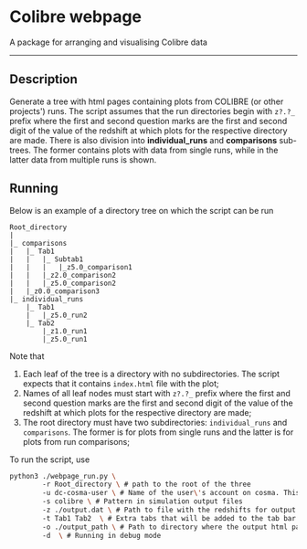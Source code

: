 # Colibre webpage
A package for arranging and visualising Colibre data

--------------
## Description

Generate a tree with html pages containing plots from COLIBRE (or other projects') runs.
The script assumes that the run directories begin with `z?.?_` prefix where 
the first and second question marks are the first and second digit of the value 
of the redshift at which plots for the respective directory are made.
There is also division into **individual_runs** and **comparisons** sub-trees. The
former contains plots with data from single runs, while in the latter data from 
multiple runs is shown.


Running
--------------

Below is an example of a directory tree on which the script can be run

```
Root_directory
|
|_ comparisons
|   |_ Tab1
|   |   |_ Subtab1
|   |   |   |_z5.0_comparison1
|   |   |_z2.0_comparison2
|   |   |_z5.0_comparison2
|   |_z0.0_comparison3
|_ individual_runs
    |_ Tab1
    |   |_z5.0_run2
    |_ Tab2
        |_z1.0_run1 
        |_z5.0_run1
```

Note that
1. Each leaf of the tree is a directory with no subdirectories. The script expects that it contains `index.html` file with the plot;
2. Names of all leaf nodes must start with `z?.?_` prefix where 
the first and second question marks are the first and second digit of the value 
of the redshift at which plots for the respective directory are made;
3. The root directory must have two subdirectories: `individual_runs` and `comparisons`. The former is for plots from single runs and the latter is for plots from run comparisons;

To run the script, use
```bash
python3 ./webpage_run.py \ 
        -r Root_directory \ # path to the root of the three
        -u dc-cosma-user \ # Name of the user\'s account on cosma. This is needed to run the slurm command to see which runs are ongoing
        -s colibre \ # Pattern in simulation output files
        -z ./output.dat \ # Path to file with the redshifts for output files 
        -t Tab1 Tab2  \ # Extra tabs that will be added to the tab bar 
        -o ./output_path \ # Path to directory where the output html page will be saved
        -d  \ # Running in debug mode
```



